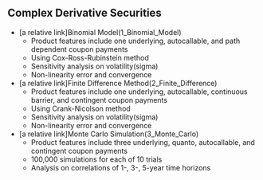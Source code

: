 ## Complex Derivative Securities
- [a relative link]Binomial Model(1_Binomial_Model)
    - Product features include one underlying, autocallable, and path dependent coupon payments
    - Using Cox-Ross-Rubinstein method
    - Sensitivity analysis on volatility(sigma)
    - Non-linearity error and convergence
- [a relative link]Finite Difference Method(2_Finite_Difference)
    - Product features include one underlying, autocallable, continuous barrier, and contingent coupon payments
    - Using Crank-Nicolson method
    - Sensitivity analysis on volatility(sigma)
    - Non-linearity error and convergence
- [a relative link]Monte Carlo Simulation(3_Monte_Carlo)
    - Product features include three underlying, quanto, autocallable, and contingent coupon payments
    - 100,000 simulations for each of 10 trials
    - Analysis on correlations of 1-, 3-, 5-year time horizons
